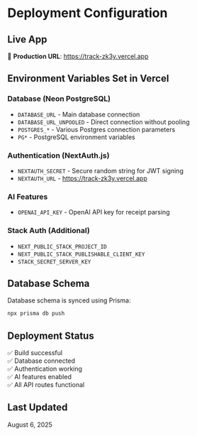 # Deployment Configuration

## Live App
🚀 **Production URL**: https://track-zk3y.vercel.app

## Environment Variables Set in Vercel

### Database (Neon PostgreSQL)
- `DATABASE_URL` - Main database connection
- `DATABASE_URL_UNPOOLED` - Direct connection without pooling
- `POSTGRES_*` - Various Postgres connection parameters
- `PG*` - PostgreSQL environment variables

### Authentication (NextAuth.js)
- `NEXTAUTH_SECRET` - Secure random string for JWT signing
- `NEXTAUTH_URL` - https://track-zk3y.vercel.app

### AI Features
- `OPENAI_API_KEY` - OpenAI API key for receipt parsing

### Stack Auth (Additional)
- `NEXT_PUBLIC_STACK_PROJECT_ID`
- `NEXT_PUBLIC_STACK_PUBLISHABLE_CLIENT_KEY`
- `STACK_SECRET_SERVER_KEY`

## Database Schema
Database schema is synced using Prisma:
```bash
npx prisma db push
```

## Deployment Status
✅ Build successful  
✅ Database connected  
✅ Authentication working  
✅ AI features enabled  
✅ All API routes functional  

## Last Updated
August 6, 2025